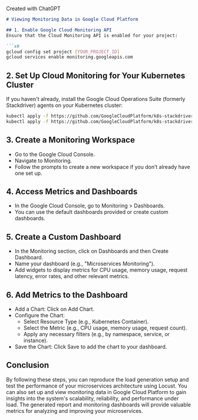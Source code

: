 Created with ChatGPT

```markdown
# Viewing Monitoring Data in Google Cloud Platform

## 1. Enable Google Cloud Monitoring API
Ensure that the Cloud Monitoring API is enabled for your project:

```sh
gcloud config set project [YOUR_PROJECT_ID]
gcloud services enable monitoring.googleapis.com
```

## 2. Set Up Cloud Monitoring for Your Kubernetes Cluster
If you haven't already, install the Google Cloud Operations Suite (formerly Stackdriver) agents on your Kubernetes cluster:

```sh
kubectl apply -f https://github.com/GoogleCloudPlatform/k8s-stackdriver/blob/master/kubernetes/horizontal-pod-autoscaler/agent-configmap.yaml
kubectl apply -f https://github.com/GoogleCloudPlatform/k8s-stackdriver/blob/master/kubernetes/horizontal-pod-autoscaler/agent-daemonset.yaml
```

## 3. Create a Monitoring Workspace
- Go to the Google Cloud Console.
- Navigate to Monitoring.
- Follow the prompts to create a new workspace if you don’t already have one set up.

## 4. Access Metrics and Dashboards
- In the Google Cloud Console, go to Monitoring > Dashboards.
- You can use the default dashboards provided or create custom dashboards.

## 5. Create a Custom Dashboard
- In the Monitoring section, click on Dashboards and then Create Dashboard.
- Name your dashboard (e.g., "Microservices Monitoring").
- Add widgets to display metrics for CPU usage, memory usage, request latency, error rates, and other relevant metrics.

## 6. Add Metrics to the Dashboard
- Add a Chart: Click on Add Chart.
- Configure the Chart:
  - Select Resource Type (e.g., Kubernetes Container).
  - Select the Metric (e.g., CPU usage, memory usage, request count).
  - Apply any necessary filters (e.g., by namespace, service, or instance).
- Save the Chart: Click Save to add the chart to your dashboard.

## Conclusion
By following these steps, you can reproduce the load generation setup and test the performance of your microservices architecture using Locust. You can also set up and view monitoring data in Google Cloud Platform to gain insights into the system's scalability, reliability, and performance under load. The generated report and monitoring dashboards will provide valuable metrics for analyzing and improving your microservices.
```

